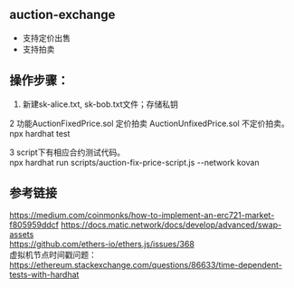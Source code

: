 
## auction-exchange
 - 支持定价出售
 - 支持拍卖
 
 ## 操作步骤：
 
  1. 新建sk-alice.txt, sk-bob.txt文件；存储私钥  
  
  2 功能AuctionFixedPrice.sol 定价拍卖    AuctionUnfixedPrice.sol 不定价拍卖。  
    npx hardhat test   
   
  3 script下有相应合约测试代码。  
    npx hardhat run scripts/auction-fix-price-script.js --network kovan

## 参考链接
 https://medium.com/coinmonks/how-to-implement-an-erc721-market-f805959ddcf
 https://docs.matic.network/docs/develop/advanced/swap-assets  
 https://github.com/ethers-io/ethers.js/issues/368  
 虚拟机节点时间戳问题：
 https://ethereum.stackexchange.com/questions/86633/time-dependent-tests-with-hardhat
  